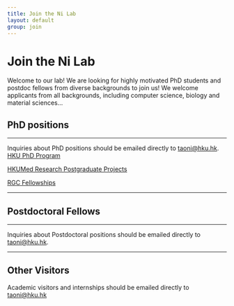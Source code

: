 ```yaml
---
title: Join the Ni Lab
layout: default
group: join
---
```


# Join the Ni Lab


Welcome to our lab! We are looking for highly motivated PhD students and postdoc fellows from diverse backgrounds to join us! We welcome applicants from all backgrounds, including computer science, biology and material sciences...


## PhD positions

---

Inquiries about PhD positions should be emailed directly to taoni@hku.hk.
[HKU PhD Program](https://gradsch.hku.hk/gradsch/rola/online-application-for-mphil-phd-admission#!)

[HKUMed Research Postgraduate Projects](https://www.med.hku.hk/en/teaching-and-learning/postgraduate/rpg/projects)

[RGC Fellowships](https://www.ugc.edu.hk/eng/rgc/funding_opport/pdfs/index.html)

---

## Postdoctoral Fellows

---

Inquiries about Postdoctoral positions should be emailed directly to taoni@hku.hk.

---
## Other Visitors

Academic visitors and internships should be emailed directly to taoni@hku.hk
